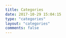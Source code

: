 ```yaml
---
title: Categories
date: 2017-10-29 15:04:15
type: "categories"
layout: "categories"
comments: false
---
```

